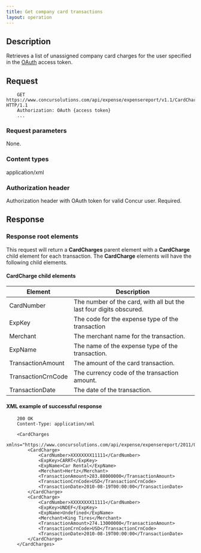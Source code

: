 ```yaml
---
title: Get company card transactions
layout: operation
---
```




## Description
Retrieves a list of unassigned company card charges for the user specified in the [OAuth][1] access token.

## Request

```
    GET https://www.concursolutions.com/api/expense/expensereport/v1.1/CardCharges/ HTTP/1.1
    Authorization: OAuth {access token}
    ...
```

### Request parameters
None.

### Content types
application/xml

### Authorization header
Authorization header with OAuth token for valid Concur user. Required.

## Response

### Response root elements

This request will return a **CardCharges** parent element with a **CardCharge** child element for each transaction. The **CardCharge** elements will have the following child elements.

#### CardCharge child elements

|  Element |  Description |
| -------- | ------------ |
|  CardNumber |  The number of the card, with all but the last four digits obscured.  |
|  ExpKey |  The code for the expense type of the transaction |
|  Merchant |  The merchant name for the transaction. |
|  ExpName |  The name of the expense type of the transaction. |
|  TransactionAmount |  The amount of the card transaction. |
|  TransactionCrnCode |  The currency code of the transaction amount. |
|  TransactionDate |  The date of the transaction. |


####  XML example of successful response

```
    200 OK
    Content-Type: application/xml

    <CardCharges
        xmlns="https://www.concursolutions.com/api/expense/expensereport/2011/03">
        <CardCharge>
            <CardNumber>XXXXXXXX11111</CardNumber>
            <ExpKey>CARRT</ExpKey>
            <ExpName>Car Rental</ExpName>
            <Merchant>Hertz</Merchant>
            <TransactionAmount>283.88000000</TransactionAmount>
            <TransactionCrnCode>USD</TransactionCrnCode>
            <TransactionDate>2010-08-19T00:00:00</TransactionDate>
        </CardCharge>
        <CardCharge>
            <CardNumber>XXXXXXXX11111</CardNumber>
            <ExpKey>UNDEF</ExpKey>
            <ExpName>Undefined</ExpName>
            <Merchant>King Tires</Merchant>
            <TransactionAmount>274.13000000</TransactionAmount>
            <TransactionCrnCode>USD</TransactionCrnCode>
            <TransactionDate>2010-08-19T00:00:00</TransactionDate>
        </CardCharge>
    </CardCharges>
```
  


[1]: https://developer.concur.com/oauth-20


